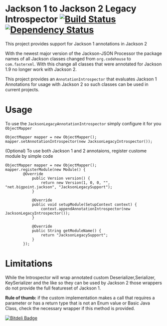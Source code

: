 # Jackson 1 to Jackson 2 Legacy Introspector [![Build Status](https://laures.ci.cloudbees.com/buildStatus/icon?job=JacksonLegacyIntrospector)](https://laures.ci.cloudbees.com/job/JacksonLegacyIntrospector/) [![Dependency Status](https://www.versioneye.com/user/projects/525c17b3632bac09b70004f0/badge.png)](https://www.versioneye.com/user/projects/525c17b3632bac09b70004f0)
This project provides support for Jackson 1 annotations in Jackson 2

With the newest major version of the Jackson-JSON Processor the package names of all Jackson classes changed from `org.codehouse` to `com.fasterxml`. With this change all classes that were annotated for Jackson 1.9 no longer work with Jackson 2.

This project provides an `AnnotationIntrospector` that evaluates Jackson 1 Annotations for usage with Jackson 2 so such classes can be used in current projects.

# Usage

To use the `JacksonLegacyAnnotationIntrospector` simply configure it for you `ObjectMapper`

```
ObjectMapper mapper = new ObjectMapper();
mapper.setAnnotationIntrospector(new JacksonLegacyIntrospector());
```

(Optional) To use both Jackson 1 and 2 annotaions, register custome module by simple code

```
ObjectMapper mapper = new ObjectMapper();
mapper.registerModule(new Module() {
  		@Override
			public Version version() {
				return new Version(1, 0, 0, "", "net.bigpoint.jackson", "JacksonLegacySupport");
			}
			
			@Override
			public void setupModule(SetupContext context) {
				context.appendAnnotationIntrospector(new JacksonLegacyIntrospector());
			}
			
			@Override
			public String getModuleName() {
				return "JacksonLegacySupport";
			}
		});
```

# Limitations

While the Introspector will wrap annotated custom Deserializer,Serializer, KeySerializer and the like so they can be used by Jackson 2 those wrappers do not provide the full featureset of Jackson 1. 

**Rule of thumb:** if the custom implementation makes a call that requires a parameter or has a return type that is not an Enum value or Basic Java Class, check the necessary wrapper if this method is provided.


[![Bitdeli Badge](https://d2weczhvl823v0.cloudfront.net/Laures/jackson-legacy-introspector/trend.png)](https://bitdeli.com/free "Bitdeli Badge")

